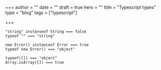 +++
author = ""
date = ""
draft = true
hero = ""
title = "Typescript types"
type = "blog"
tags = ["typescript"]

+++

    "string" instanseof String === false
    typeof "" === "string"

    new Error() instanceof Error === true
    typeof new Error() === "object"

    typeof([]) === "object"
    Array.isArray([]) === true
